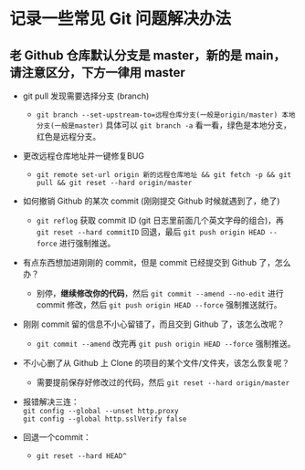 
# 记录一些常见 Git 问题解决办法

## 老 Github 仓库默认分支是 master，新的是 main，请注意区分，下方一律用 master

- git pull 发现需要选择分支 (branch)
  - `git branch --set-upstream-to=远程仓库分支(一般是origin/master) 本地分支(一般是master)` 具体可以 `git branch -a` 看一看，绿色是本地分支，红色是远程分支。

- 更改远程仓库地址并一键修复BUG
  - `git remote set-url origin 新的远程仓库地址 && git fetch -p && git pull && git reset --hard origin/master`

- 如何撤销 Github 的某次 commit (刚刚提交 Github 时候就遇到了，绝了)
  - `git reflog` 获取 commit ID (git 日志里前面几个英文字母的组合)，再 `git reset --hard commitID` 回退，最后 `git push origin HEAD --force` 进行强制推送。

- 有点东西想加进刚刚的 commit，但是 commit 已经提交到 Github 了，怎么办？
  - 别停，**继续修改你的代码**，然后 `git commit --amend --no-edit` 进行 commit 修改，然后 `git push origin HEAD --force` 强制推送就行。

- 刚刚 commit 留的信息不小心留错了，而且交到 Github 了，该怎么改呢？
  - `git commit --amend` 改完再 `git push origin HEAD --force` 强制推送。

- 不小心删了从 Github 上 Clone 的项目的某个文件/文件夹，该怎么恢复呢？
  - 需要提前保存好修改过的代码，然后 `git reset --hard origin/master`
  
- 报错解决三连：  
   `git config --global --unset http.proxy`  
   `git config --global http.sslVerify false`

- 回退一个commit：
  - `git reset --hard HEAD^`
  